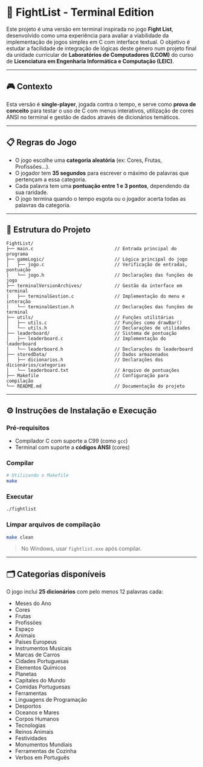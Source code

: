 # 🧠 FightList - Terminal Edition

Este projeto é uma versão em terminal inspirada no jogo **Fight List**, desenvolvido como uma experiência para avaliar a viabilidade da implementação de jogos simples em C com interface textual. O objetivo é estudar a facilidade de integração de lógicas deste género num projeto final da unidade curricular de **Laboratórios de Computadores (LCOM)** do curso de **Licenciatura em Engenharia Informática e Computação (LEIC)**.

---

## 🎮 Contexto

Esta versão é **single-player**, jogada contra o tempo, e serve como **prova de conceito** para testar o uso de C com menus interativos, utilização de cores ANSI no terminal e gestão de dados através de dicionários temáticos.

---

## 📋 Regras do Jogo

- O jogo escolhe uma **categoria aleatória** (ex: Cores, Frutas, Profissões...).
- O jogador tem **35 segundos** para escrever o máximo de palavras que pertençam a essa categoria.
- Cada palavra tem uma **pontuação entre 1 e 3 pontos**, dependendo da sua raridade.
- O jogo termina quando o tempo esgota ou o jogador acerta todas as palavras da categoria.

---

## 🧱 Estrutura do Projeto

```
FightList/
├── main.c                              // Entrada principal do programa
├── gameLogic/                          // Lógica principal do jogo
│   ├── jogo.c                          // Verificação de entradas, pontuação
│   └── jogo.h                          // Declarações das funções de jogo
├── terminalVersionArchives/            // Gestão da interface em terminal
│   ├── terminalGestion.c               // Implementação do menu e interação
│   └── terminalGestion.h               // Declarações das funções de terminal
├── utils/                              // Funções utilitárias
│   ├── utils.c                         // Funções como drawBar()
│   └── utils.h                         // Declarações de utilidades
├── leaderboard/                        // Sistema de pontuação
│   ├── leaderboard.c                   // Implementação do leaderboard
│   └── leaderboard.h                   // Declarações do leaderboard
├── storedData/                         // Dados armazenados
│   ├── dicionarios.h                   // Declarações dos dicionários/categorias
│   └── leaderboard.txt                 // Arquivo de pontuações
├── Makefile                            // Configuração para compilação
└── README.md                           // Documentação do projeto
```

---

## ⚙️ Instruções de Instalação e Execução

### Pré-requisitos
- Compilador C com suporte a C99 (como `gcc`)
- Terminal com suporte a **códigos ANSI** (cores)

### Compilar
```bash
# Utilizando o Makefile
make
```

### Executar
```bash
./fightlist
```

### Limpar arquivos de compilação
```bash
make clean
```

> No Windows, usar `fightlist.exe` após compilar.

---

## 🗂 Categorias disponíveis

O jogo inclui **25 dicionários** com pelo menos 12 palavras cada:

- Meses do Ano
- Cores
- Frutas
- Profissões
- Espaço
- Animais
- Países Europeus
- Instrumentos Musicais
- Marcas de Carros
- Cidades Portuguesas
- Elementos Químicos
- Planetas
- Capitales do Mundo
- Comidas Portuguesas
- Ferramentas
- Linguagens de Programação
- Desportos
- Oceanos e Mares
- Corpos Humanos
- Tecnologias
- Reinos Animais
- Festividades
- Monumentos Mundiais
- Ferramentas de Cozinha
- Verbos em Português

